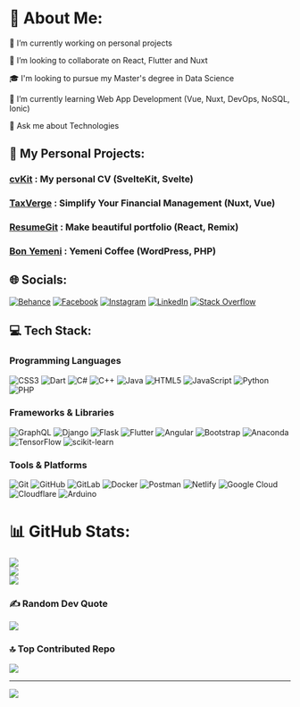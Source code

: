 # 💫 About Me:
<p>🔭 I’m currently working on personal projects</p>
<p>👯 I’m looking to collaborate on React, Flutter and Nuxt</p>
<p>🎓 I'm looking to pursue my Master's degree in Data Science</p>
<p>🌱 I’m currently learning Web App Development (Vue, Nuxt, DevOps, NoSQL, Ionic)</p>
<p>💬 Ask me about Technologies</p>

## 👻 My Personal Projects:
### [cvKit](https://cvkit.vercel.app)  :  My personal CV (SvelteKit, Svelte)
### [TaxVerge](https://taxverge.com)  :  Simplify Your Financial Management (Nuxt, Vue)
### [ResumeGit](https://resumegit.com)  :  Make beautiful portfolio (React, Remix)
### [Bon Yemeni](https://bonyemeni.com)  :  Yemeni Coffee (WordPress, PHP)

## 🌐 Socials:
[![Behance](https://img.shields.io/badge/Behance-1769ff?logo=behance&logoColor=white)](https://behance.net/leaderfrank) [![Facebook](https://img.shields.io/badge/Facebook-%231877F2.svg?logo=Facebook&logoColor=white)](https://facebook.com/leaderfrank) [![Instagram](https://img.shields.io/badge/Instagram-%23E4405F.svg?logo=Instagram&logoColor=white)](https://instagram.com/leaderfrank) [![LinkedIn](https://img.shields.io/badge/LinkedIn-%230077B5.svg?logo=linkedin&logoColor=white)](https://linkedin.com/in/mhd-ghaleb) [![Stack Overflow](https://img.shields.io/badge/-Stackoverflow-FE7A16?logo=stack-overflow&logoColor=white)](https://stackoverflow.com/users/9357413) 

## 💻 Tech Stack:
### Programming Languages
![CSS3](https://img.shields.io/badge/css3-%231572B6.svg?style=for-the-badge&logo=css3&logoColor=white) ![Dart](https://img.shields.io/badge/dart-%230175C2.svg?style=for-the-badge&logo=dart&logoColor=white) ![C#](https://img.shields.io/badge/c%23-%23239120.svg?style=for-the-badge&logo=csharp&logoColor=white) ![C++](https://img.shields.io/badge/c++-%2300599C.svg?style=for-the-badge&logo=c%2B%2B&logoColor=white) ![Java](https://img.shields.io/badge/java-%23ED8B00.svg?style=for-the-badge&logo=openjdk&logoColor=white) ![HTML5](https://img.shields.io/badge/html5-%23E34F26.svg?style=for-the-badge&logo=html5&logoColor=white) ![JavaScript](https://img.shields.io/badge/javascript-%23323330.svg?style=for-the-badge&logo=javascript&logoColor=%23F7DF1E) ![Python](https://img.shields.io/badge/python-3670A0?style=for-the-badge&logo=python&logoColor=ffdd54) ![PHP](https://img.shields.io/badge/php-%23777BB4.svg?style=for-the-badge&logo=php&logoColor=white)
### Frameworks & Libraries
![GraphQL](https://img.shields.io/badge/-GraphQL-E10098?style=for-the-badge&logo=graphql&logoColor=white) ![Django](https://img.shields.io/badge/django-%23092E20.svg?style=for-the-badge&logo=django&logoColor=white) ![Flask](https://img.shields.io/badge/flask-%23000.svg?style=for-the-badge&logo=flask&logoColor=white) ![Flutter](https://img.shields.io/badge/Flutter-%2302569B.svg?style=for-the-badge&logo=Flutter&logoColor=white) ![Angular](https://img.shields.io/badge/angular-%23DD0031.svg?style=for-the-badge&logo=angular&logoColor=white) ![Bootstrap](https://img.shields.io/badge/bootstrap-%238511FA.svg?style=for-the-badge&logo=bootstrap&logoColor=white) ![Anaconda](https://img.shields.io/badge/Anaconda-%2344A833.svg?style=for-the-badge&logo=anaconda&logoColor=white) ![TensorFlow](https://img.shields.io/badge/TensorFlow-%23FF6F00.svg?style=for-the-badge&logo=TensorFlow&logoColor=white) ![scikit-learn](https://img.shields.io/badge/scikit--learn-%23F7931E.svg?style=for-the-badge&logo=scikit-learn&logoColor=white)
### Tools & Platforms
![Git](https://img.shields.io/badge/git-%23F05033.svg?style=for-the-badge&logo=git&logoColor=white) ![GitHub](https://img.shields.io/badge/github-%23121011.svg?style=for-the-badge&logo=github&logoColor=white) ![GitLab](https://img.shields.io/badge/gitlab-%23181717.svg?style=for-the-badge&logo=gitlab&logoColor=white) ![Docker](https://img.shields.io/badge/docker-%230db7ed.svg?style=for-the-badge&logo=docker&logoColor=white) ![Postman](https://img.shields.io/badge/Postman-FF6C37?style=for-the-badge&logo=postman&logoColor=white) ![Netlify](https://img.shields.io/badge/netlify-%23000000.svg?style=for-the-badge&logo=netlify&logoColor=#00C7B7) ![Google Cloud](https://img.shields.io/badge/GoogleCloud-%234285F4.svg?style=for-the-badge&logo=google-cloud&logoColor=white) ![Cloudflare](https://img.shields.io/badge/Cloudflare-F38020?style=for-the-badge&logo=Cloudflare&logoColor=white) ![Arduino](https://img.shields.io/badge/-Arduino-00979D?style=for-the-badge&logo=Arduino&logoColor=white)
# 📊 GitHub Stats:
![](https://github-readme-stats.vercel.app/api?username=leaderfrank&theme=dark&hide_border=false&include_all_commits=true&count_private=true)<br/>
![](https://github-readme-streak-stats.herokuapp.com/?user=leaderfrank&theme=dark&hide_border=false)<br/>
![](https://github-readme-stats.vercel.app/api/top-langs/?username=leaderfrank&theme=dark&hide_border=false&include_all_commits=true&count_private=true&layout=compact)

### ✍️ Random Dev Quote
![](https://quotes-github-readme.vercel.app/api?type=horizontal&theme=radical)

### 🔝 Top Contributed Repo
![](https://github-contributor-stats.vercel.app/api?username=leaderfrank&limit=5&theme=dark&combine_all_yearly_contributions=true)

---
[![](https://visitcount.itsvg.in/api?id=leaderfrank&icon=0&color=6)](https://visitcount.itsvg.in)

<!-- Proudly created with GPRM ( https://gprm.itsvg.in ) -->
